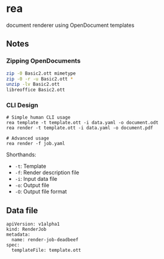 # rea
document renderer using OpenDocument templates

## Notes
### Zipping OpenDocuments
```bash
zip -0 Basic2.ott mimetype
zip -0 -r -u Basic2.ott *
unzip -lv Basic2.ott
libreoffice Basic2.ott
```

### CLI Design
```plaintext
# Simple human CLI usage
rea template -t template.ott -i data.yaml -o document.odt
rea render -t template.ott -i data.yaml -o document.pdf

# Advanced usage
rea render -f job.yaml
```

Shorthands:
- `-t`: Template
- `-f`: Render description file
- `-i`: Input data file
- `-o`: Output file
- `-O`: Output file format

## Data file
```
apiVersion: v1alpha1
kind: RenderJob
metadata:
  name: render-job-deadbeef
spec:
  templateFile: template.ott
```
